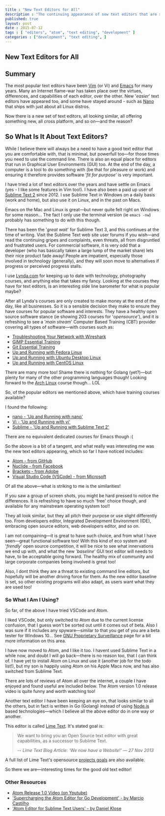 ```yaml
---
title : "New Text Editors for All"
description : "The continuing appearance of new text editors that are superficially the same?"
published: true
layout: post
date : 2015-07-12
tags : [ "editors", "atom", "text editing", "development" ]
categories : ["development", "text editing", ]
---
```

## New Text Editors for All

## Summary

The most popular text editors have been [Vim](http://www.vim.org/) (or
Vi) and [Emacs](https://www.gnu.org/software/emacs/) for many
years. Many an Internet flame-war has taken place over the virtues,
differences, and capabilities of each editor, over the other. New
'*easier*' text editors have appeared too, and some have stayed
around - such as [Nano](http://www.nano-editor.org/) that ships
with just about all Linux distros.

Now there is a new set of text editors, all looking similar, all offering
something new, all cross platform, and so on&mdash;and the reason?

## So What Is It About Text Editors?

While I believe there will always be a need to have a good text editor that you
are comfortable with, that is minimal, but powerfull too&mdash;for those times
you need to use the command line. There is also an equal place for editors that
run in Graphical User Environments (GUI) too. At the end of the day, a computer
is a tool to do something with (be that for pleasure or work) and ensuring it
therefore provides software '*fit for purpose*' is very important.

I have tried a lot of text editors over the years and have settle on
Emacs (yes - I like some features in Vim too!). I have also been a paid up
user of [Sublime Text 2](http://www.sublimetext.com/) since 2012. I
use Sublime Text in Windows on a daily basis (work and home), but also
use it on Linux, and in the past on Macs.

Emacs on the Mac and Linux is great&mdash;but never quite felt right on
Windows for some reason... The fact I only use the terminal version
(ie `emacs -nw`) probably has something to do with this though.

There has been the '*great wait*' for Sublime Text 3, and this continues at the
time of writing. Visit the Sublime Text web site user forums if you
wish&mdash;and read the continuing gripes and complaints, even threats, all from
disgruntled and frustrated users. For commercial software, it is very odd that a
developer (who has basically taken a large lump of the market share) lets
their nice product fade away! People are impatient, especially those involved in
technology (generally), and they will soon move to alternatives if progress or
perceived progress stalls.

I use [Lynda.com](http://www.lynda.com/) for keeping up to date with
technology, photography courses, and anything else that takes my
fancy. Looking at the courses they have for text editors, is an
interesting side line barometer for what is popular maybe?

After all Lynda's courses are only created to make money at the end of
the day, like all businesses. So it is a sensible decision they make
to ensure they have courses for popular software and interests. They
have a healthy open source software stance (ie showing 203 courses for
'*opensource*'), and it is refreshing to see a '*main stream*'
Computer Based Training (CBT) provider covering all types of
software&mdash;with courses such as:

- [Troubleshooting Your Network with Wireshark](http://www.lynda.com/Wireshark-tutorials/Troubleshooting-Your-Network-Wireshark/366447-2.html)
- [GIMP Essential Training](http://www.lynda.com/course-tutorials/GIMP-Essential-Training/112673-2.html)
- [Git Essential Training](http://www.lynda.com/Git-tutorials/Git-Essential-Training/100222-2.html)
- [Up and Running with Fedora Linux](http://www.lynda.com/Fedora-tutorials/Up-Running-Fedora-Linux/159632-2.html)
- [Up and Running with Ubuntu Desktop Linux](http://www.lynda.com/Ubuntu-tutorials/Up-Running-Ubuntu-Desktop-Linux/159637-2.html)
- [Up and Running with CentOS Linux](http://www.lynda.com/CentOS-tutorials/Up-Running-CentOS-Linux/159633-2.html)

There are many more too! Shame there is nothing for Golang
(yet?)&mdash;but plenty for many of the other programming languages
though! Looking forward to the [Arch Linux](https://www.archlinux.org/) course though... LOL

So, of the popular editors we mentioned above, which have training courses available?

I found the following:

- [nano - 'Up and Running with nano'](http://www.lynda.com/nano-tutorials/Up-Running-nano/189067-2.html)
- [Vi - 'Up and Running with vi'](http://www.lynda.com/vi-tutorials/Up-Running-vi/170336-2.html)
- [Sublime - 'Up and Running with Sublime Text 2'](http://www.lynda.com/Sublime-Text-tutorials/Up-Running-Sublime-Text-2/114325-2.html)

There are no equivalent dedicated courses for Emacs though :(

So the above is a bit of a tangent, and what really was interesting me
was the new text editors appearing, which so far I have
noticed includes:

- [Atom - from GitHub](https://atom.io/)
- [Nuclide - from Facebook](http://nuclide.io/)
- [Brackets - from Adobe](http://brackets.io/)
- [Visual Studio Code (VSCode) - from Microsoft](https://code.visualstudio.com/)

Of all the above&mdash;what is striking to me is the similarities!

If you saw a group of screen shots, you might be hard pressed to notice the
differences. It is refreshing to have so much 'free' choice though, and
available for any mainstream operating system too!!

They all look similar, but they all pitch their purpose or use slight
differently too. From developers editor, Integrated Development Environment
(IDE), embracing open source editors, web developers editor, and so on.

I am not compaining&mdash;it is great to have such choice, and from what I have
seen&mdash;great functional software too!  With this kind of eco system and
'*frendly*' open source competition, it will be nice to see what innervations we
end up with, and what the new '*baseline*' GUI text editor will needs to have,
to be acceptable going forward. The healthy mix of community and large corporate
companies being involved is great too!  

Also, I dont think they are a threat to existing command line editors, but
hopefully will be another driving force for them. As the new editor baseline is set, so
other existing programs will also adapt, as users want what they are
used too!

### So What I Am I Using?

So far, of the above I have tried VSCode and Atom.

I liked VSCode, but only switched to Atom due to the current license confusion,
that I guess won't be sorted out until it comes out of beta. Also I was sure if
it includes any spyware&mdash;similar to that you get of you are a beta tester
for Windows 10... See [GNU Proprietary
Surveillance](http://www.gnu.org/proprietary/proprietary-surveillance.en.html)
page for a bit more information on this area.

I have now moved to Atom, and I like it too. I havent used Sublime
Text in a while now, and doubt I will go back&mdash;there is no
reason too, that I can think of. I have yet to install Atom on Linux and use
it (another job for the todo list!), but my son is happily using Atom
on his Apple Macs now, and has also switched from Sublime Text.

There are lots of reviews of Atom all over the internet, a couple I
have enjoyed and found useful are included below. The Atom version 1.0
release video is quite funny and worth watching too!

Another text editor I have been keeping an eye on, that looks similar
to all the others, but in fact is written in Go (Golang) instead of
using [Node.js](http://www.nodejs.org/) based technologies&mdash;which
I believe all the above editor do in one way or another.

This editor is called [Lime Text](http://limetext.org/). It's stated goal is:

> We want to bring you an Open Source text editor with great
> capabilities, as a successor to Sublime Text.
>
> -- <cite>Lime Text Blog Article: 'We now have a Website!' — 27 Nov 2013</cite>

A full list of Lime Text's opensource [projects
goals](https://github.com/limetext/lime/wiki/Goals) are also available.

So there we are&mdash;interesting times for the good old text editor!


### Other Resources

- [Atom Release 1.0 Video (on Youtube)](https://youtu.be/Y7aEiVwBAdk)
- ['Supercharging the Atom Editor for Go Development' - by Marcio Castilho](http://marcio.io/2015/07/supercharging-atom-editor-for-go-development/)
- ['Atom Editor for Sublime Text Users' - by Daniel Klose](http://blog.daniel-klose.com/technology/atom-editor-for-sublime-text-users/)
